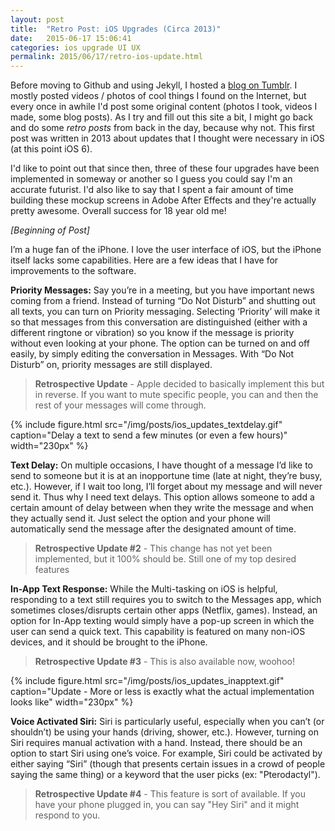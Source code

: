```yaml
---
layout: post
title:  "Retro Post: iOS Upgrades (Circa 2013)"
date:   2015-06-17 15:06:41
categories: ios upgrade UI UX
permalink: 2015/06/17/retro-ios-update.html
---
```


Before moving to Github and using Jekyll, I hosted a [blog on Tumblr](http://ben-tanen.tumblr.com/). I mostly posted videos / photos of cool things I found on the Internet, but every once in awhile I'd post some original content (photos I took, videos I made, some blog posts). As I try and fill out this site a bit, I might go back and do some *retro posts* from back in the day, because why not. This first post was written in 2013 about updates that I thought were necessary in iOS (at this point iOS 6). 

I'd like to point out that since then, three of these four upgrades have been implemented in someway or another so I guess you could say I'm an accurate futurist. I'd also like to say that I spent a fair amount of time building these mockup screens in Adobe After Effects and they're actually pretty awesome. Overall success for 18 year old me!

*[Beginning of Post]*

I’m a huge fan of the iPhone. I love the user interface of iOS, but the iPhone itself lacks some capabilities. Here are a few ideas that I have for improvements to the software.

**Priority Messages:** Say you’re in a meeting, but you have important news coming from a friend. Instead of turning “Do Not Disturb” and shutting out all texts, you can turn on Priority messaging. Selecting ‘Priority’ will make it so that messages from this conversation are distinguished (either with a different ringtone or vibration) so you know if the message is priority without even looking at your phone. The option can be turned on and off easily, by simply editing the conversation in Messages. With “Do Not Disturb” on, priority messages are still displayed. 

> **Retrospective Update** - Apple decided to basically implement this but in reverse. If you want to mute specific people, you can and then the rest of your messages will come through.

{% include figure.html src="/img/posts/ios_updates_textdelay.gif" caption="Delay a text to send a few minutes (or even a few hours)" width="230px" %}

**Text Delay:** On multiple occasions, I have thought of a message I’d like to send to someone but it is at an inopportune time (late at night, they’re busy, etc.). However, if I wait too long, I’ll forget about my message and will never send it. Thus why I need text delays. This option allows someone to add a certain amount of delay between when they write the message and when they actually send it. Just select the option and your phone will automatically send the message after the designated amount of time. 

> **Retrospective Update #2** - This change has not yet been implemented, but it 100% should be. Still one of my top desired features

**In-App Text Response:** While the Multi-tasking on iOS is helpful, responding to a text still requires you to switch to the Messages app, which sometimes closes/disrupts certain other apps (Netflix, games). Instead, an option for In-App texting would simply have a pop-up screen in which the user can send a quick text. This capability is featured on many non-iOS devices, and it should be brought to the iPhone.

> **Retrospective Update #3** - This is also available now, woohoo!

{% include figure.html src="/img/posts/ios_updates_inapptext.gif" caption="Update - More or less is exactly what the actual implementation looks like" width="230px" %}

**Voice Activated Siri:** Siri is particularly useful, especially when you can’t (or shouldn’t) be using your hands (driving, shower, etc.). However, turning on Siri requires manual activation with a hand. Instead, there should be an option to start Siri using one’s voice. For example, Siri could be activated by either saying “Siri” (though that presents certain issues in a crowd of people saying the same thing) or a keyword that the user picks (ex: "Pterodactyl").

> **Retrospective Update #4** - This feature is sort of available. If you have your phone plugged in, you can say "Hey Siri" and it might respond to you.